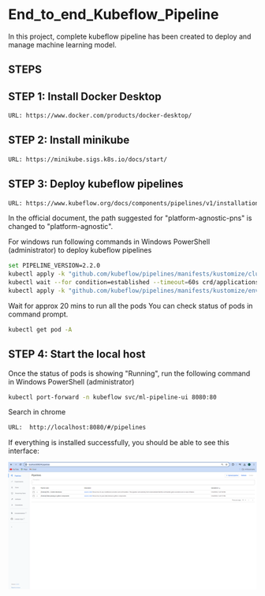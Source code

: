 # End_to_end_Kubeflow_Pipeline
In this project, complete kubeflow pipeline has been created to deploy and manage machine learning model. 

## STEPS

## STEP 1: Install Docker Desktop
```bash
URL: https://www.docker.com/products/docker-desktop/
```

## STEP 2: Install minikube
```bash
URL: https://minikube.sigs.k8s.io/docs/start/

```

## STEP 3: Deploy kubeflow pipelines
```bash
URL: https://www.kubeflow.org/docs/components/pipelines/v1/installation/localcluster-deployment/

```

In the official document, the path suggested for "platform-agnostic-pns" is changed to "platform-agnostic". 


For windows run following commands in Windows PowerShell (administrator) to deploy kubeflow pipelines

```bash
set PIPELINE_VERSION=2.2.0 
kubectl apply -k "github.com/kubeflow/pipelines/manifests/kustomize/cluster-scoped-resources?ref=$PIPELINE_VERSION"
kubectl wait --for condition=established --timeout=60s crd/applications.app.k8s.io
kubectl apply -k "github.com/kubeflow/pipelines/manifests/kustomize/env/platform-agnostic?ref=$PIPELINE_VERSION"
```

Wait for approx 20 mins to run all the pods
You can check status of pods in command prompt.

```bash
kubectl get pod -A
```

## STEP 4: Start the local host
Once the status of pods is showing "Running", run the following command in Windows PowerShell (administrator)

```bash
kubectl port-forward -n kubeflow svc/ml-pipeline-ui 8080:80
```

Search in chrome

```bash
URL:  http://localhost:8080/#/pipelines
```

If everything is installed successfully, you should be able to see this interface:

![alt text](image.png)